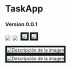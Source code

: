 # TaskApp

### Version 0.0.1


<kbd>
  <img src="../Design/Version_0.0.1/Light_Mode.png" />
</kbd>
<kbd>
  <img src="https://mega.nz/file/t80xlbza#UOdfJAKXXGhHD9s31leawVCkAhkMD3oSgccfCXjZNxk" />
</kbd>

<img src="../Design/Version_0.0.1/Light_Mode.png" border="5px solid red"/>
<img src="https://mega.nz/file/t80xlbza#UOdfJAKXXGhHD9s31leawVCkAhkMD3oSgccfCXjZNxk" border="5px solid red"/>

<image
  src="../Design/Version_0.0.1/Light_Mode.png"
  border="5px solid red"
  alt="Descripción de la imagen"
  caption="Leyenda de la imagen">
<br>
<image
  src="https://mega.nz/file/t80xlbza#UOdfJAKXXGhHD9s31leawVCkAhkMD3oSgccfCXjZNxk"
  border="5px solid red"
  alt="Descripción de la imagen"
  caption="Leyenda de la imagen">